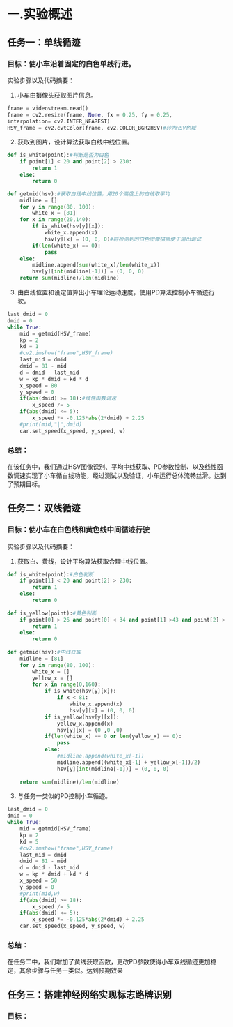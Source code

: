 # 一.实验概述
## 任务一：单线循迹
### 目标：使小车沿着固定的白色单线行进。
实验步骤以及代码摘要：
1. 小车由摄像头获取图片信息。
```python
frame = videostream.read()
frame = cv2.resize(frame, None, fx = 0.25, fy = 0.25,
interpolation= cv2.INTER_NEAREST) 
HSV_frame = cv2.cvtColor(frame, cv2.COLOR_BGR2HSV)#转为HSV色域
```
2. 获取到图片，设计算法获取白线中线位置。
```python
def is_white(point):#判断是否为白色
	if point[1] < 20 and point[2] > 230:
		return 1
	else:
		return 0

def getmid(hsv):#获取白线中线位置，用20个高度上的白线取平均
	midline = []
	for y in range(80, 100):
		white_x = [81]
	for x in range(20,140):
		if is_white(hsv[y][x]):
			white_x.append(x)
			hsv[y][x] = (0, 0, 0)#将检测到的白色图像描黑便于输出调试
		if(len(white_x) == 0):
			pass
	else:
		midline.append(sum(white_x)/len(white_x))
		hsv[y][int(midline[-1])] = (0, 0, 0)
	return sum(midline)/len(midline)
```
3. 由白线位置和设定值算出小车理论运动速度，使用PD算法控制小车循迹行驶。
```python 
last_dmid = 0
dmid = 0
while True:
	mid = getmid(HSV_frame)
	kp = 2
	kd = 1
	#cv2.imshow("frame",HSV_frame)
	last_mid = dmid
	dmid = 81 - mid
	d = dmid - last_mid
	w = kp * dmid + kd * d
	x_speed = 80
	y_speed = 0
	if(abs(dmid) >= 18):#线性函数调速
		x_speed /= 5
	if(abs(dmid) <= 5):
		x_speed *= -0.125*abs(2*dmid) + 2.25
	#print(mid,"|",dmid)
	car.set_speed(x_speed, y_speed, w)
```
### 总结：
在该任务中，我们通过HSV图像识别、平均中线获取、PD参数控制、以及线性函数调速实现了小车循白线功能，经过测试以及验证，小车运行总体流畅丝滑。达到了预期目标。 

## 任务二：双线循迹
### 目标：使小车在白色线和黄色线中间循迹行驶
实验步骤以及代码摘要：
1. 获取白、黄线，设计平均算法获取合理中线位置。
```python 
def is_white(point):#白色判断
	if point[1] < 20 and point[2] > 230:
		return 1
	else:
		return 0
		
def is_yellow(point):#黄色判断
	if point[0] > 26 and point[0] < 34 and point[1] >43 and point[2] > 46:
		return 1
	else:
		return 0
		
def getmid(hsv):#中线获取
	midline = [81]
	for y in range(80, 100):
		white_x = []
		yellow_x = []
		for x in range(0,160):
			if is_white(hsv[y][x]):
				if x < 81:
					white_x.append(x)
					hsv[y][x] = (0, 0, 0)
			if is_yellow(hsv[y][x]):
				yellow_x.append(x)
				hsv[y][x] = (0 ,0 ,0)
			if(len(white_x) == 0 or len(yellow_x) == 0):
				pass
			else:
				#midline.append(white_x[-1])
				midline.append((white_x[-1] + yellow_x[-1])/2)
				hsv[y][int(midline[-1])] = (0, 0, 0)
			
	return sum(midline)/len(midline)
```
3. 与任务一类似的PD控制小车循迹。
```python
last_dmid = 0
dmid = 0
while True:
	mid = getmid(HSV_frame)
	kp = 2
	kd = 5
	#cv2.imshow("frame",HSV_frame)
	last_mid = dmid
	dmid = 81 - mid
	d = dmid - last_mid
	w = kp * dmid + kd * d
	x_speed = 50
	y_speed = 0
	#print(mid,w)
	if(abs(dmid) >= 18):
		x_speed /= 5
	if(abs(dmid) <= 5):
		x_speed *= -0.125*abs(2*dmid) + 2.25
	car.set_speed(x_speed, y_speed, w)
```

### 总结：
在任务二中，我们增加了黄线获取函数，更改PD参数使得小车双线循迹更加稳定，其余步骤与任务一类似。达到预期效果

## 任务三：搭建神经网络实现标志路牌识别
### 目标：
	
<!--stackedit_data:
eyJoaXN0b3J5IjpbLTE4NTY3MjkyMjYsLTIxMzM2NTM2NzYsMT
I1NTI3MjQ3MywtNTA4NzQ3MzQxLC0yMDg4NzQ2NjEyLDE0NzI0
MjYzNzVdfQ==
-->
